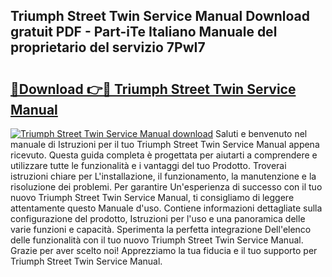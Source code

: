 ## Triumph Street Twin Service Manual Download gratuit PDF - Part-iTe Italiano Manuale del proprietario del servizio 7PwI7

# <h2><a href="http://dfbpry.blite.top/?on=Triumph+Street+Twin+Service+Manual">🔗Download 👉🔴 Triumph Street Twin Service Manual</a></h2>

[![Triumph Street Twin Service Manual download](https://i.imgur.com/lujVjoI.png)](http://dfbpry.blite.top/?on=Triumph+Street+Twin+Service+Manual)
Saluti e benvenuto nel manuale di Istruzioni per il tuo Triumph Street Twin Service Manual appena ricevuto. Questa guida completa è progettata per aiutarti a comprendere e utilizzare tutte le funzionalità e i vantaggi del tuo Prodotto. Troverai istruzioni chiare per L'installazione, il funzionamento, la manutenzione e la risoluzione dei problemi. Per garantire Un'esperienza di successo con il tuo nuovo Triumph Street Twin Service Manual, ti consigliamo di leggere attentamente questo Manuale d'uso. Contiene informazioni dettagliate sulla configurazione del prodotto, Istruzioni per l'uso e una panoramica delle varie funzioni e capacità. Sperimenta la perfetta integrazione Dell'elenco delle funzionalità con il tuo nuovo Triumph Street Twin Service Manual. Grazie per aver scelto noi! Apprezziamo la tua fiducia e il tuo supporto per Triumph Street Twin Service Manual.
